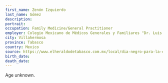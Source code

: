 ```yaml
---
first_name: Zenón Izquierdo
last_name: Gómez
description: 
portrait: 
occupation: Family Medicine/General Practitioner
employer: Colegio Mexicano de Médicos Generales y Familiares "Dr. Luis Arturo Zavaleta"
city: Villahermosa
province: Tabasco
country: Mexico
source: https://www.elheraldodetabasco.com.mx/local/dia-negro-para-la-comunidad-medica-5275390.html
birth_date: 
death_date: 
---
```


Age unknown.